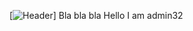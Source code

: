 [![Header]([https://th.bing.com/th/id/OIP._UC5WmQPnpRWBsvFz_-_zgHaHa?rs=1&pid=ImgDetMain](https://ibb.co/Kr78Vyf))]
Bla bla bla
Hello
I am admin32
